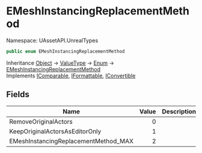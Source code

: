 # EMeshInstancingReplacementMethod

Namespace: UAssetAPI.UnrealTypes

```csharp
public enum EMeshInstancingReplacementMethod
```

Inheritance [Object](https://docs.microsoft.com/en-us/dotnet/api/system.object) → [ValueType](https://docs.microsoft.com/en-us/dotnet/api/system.valuetype) → [Enum](https://docs.microsoft.com/en-us/dotnet/api/system.enum) → [EMeshInstancingReplacementMethod](./uassetapi.unrealtypes.emeshinstancingreplacementmethod.md)<br>
Implements [IComparable](https://docs.microsoft.com/en-us/dotnet/api/system.icomparable), [IFormattable](https://docs.microsoft.com/en-us/dotnet/api/system.iformattable), [IConvertible](https://docs.microsoft.com/en-us/dotnet/api/system.iconvertible)

## Fields

| Name | Value | Description |
| --- | --: | --- |
| RemoveOriginalActors | 0 |  |
| KeepOriginalActorsAsEditorOnly | 1 |  |
| EMeshInstancingReplacementMethod_MAX | 2 |  |

